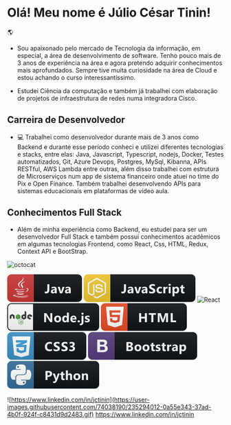 # Olá! Meu nome é Júlio César Tinin!
🌎
- Sou apaixonado pelo mercado de Tecnologia da informação, em especial, a área de desenvolvimento de software. Tenho pouco mais de 3 anos de experiência na área e agora pretendo adquirir conhecimentos mais aprofundados. Sempre tive muita curiosidade na área de Cloud e estou achando o curso interessantíssimo.

- Estudei Ciência da computação e também já trabalhei com elaboração de projetos de infraestrutura de redes numa integradora Cisco.

## Carreira de Desenvolvedor

- 💻 Trabalhei como desenvolvedor durante mais de 3 anos como Backend e durante esse período conheci e utilizei diferentes tecnologias e stacks, entre elas: Java, Javascript, Typescript, nodejs, Docker, Testes automatizados, Git, Azure Devops, Postgres, MySql, Kibanna, APIs RESTful, AWS Lambda entre outras, além disso trabalhei com estrutura de Microserviços num app de sistema financeiro onde atuei no time do Pix e Open Finance. Também trabalhei desenvolvendo APIs para sistemas educacionais em plataformas de vídeo aula.

##  Conhecimentos Full Stack

- Além de minha experiência como Backend, eu estudei para ser um desenvolvedor Full Stack e também possui conhecimentos acadêmicos em algumas tecnologias Frontend, como React, Css, HTML, Redux, Context API e BootStrap.

![octocat](https://user-images.githubusercontent.com/74038190/212741999-016fddbd-617a-4448-8042-0ecf907aea25.gif)


![Java](https://github.com/MikeCodesDotNET/ColoredBadges/blob/master/svg/dev/languages/java.svg)
![JavaScript](https://github.com/MikeCodesDotNET/ColoredBadges/blob/master/svg/dev/languages/js.svg)
![React](https://github.com/MikeCodesDotNET/ColoredBadges/blob/master/png/dev/frameworks/react.png?raw=true)
![Node](https://github.com/MikeCodesDotNET/ColoredBadges/blob/master/svg/dev/frameworks/nodejs.svg)
![HTML](https://github.com/MikeCodesDotNET/ColoredBadges/blob/master/svg/dev/languages/html.svg)
![CSS](https://github.com/MikeCodesDotNET/ColoredBadges/blob/master/svg/dev/languages/css3.svg)
![Bootstrap](https://github.com/MikeCodesDotNET/ColoredBadges/blob/master/svg/dev/frameworks/bootstrap.svg)
![Python](https://github.com/MikeCodesDotNET/ColoredBadges/blob/master/svg/dev/languages/python.svg)


![https://www.linkedin.com/in/jctinin](https://user-images.githubusercontent.com/74038190/235294012-0a55e343-37ad-4b0f-924f-c8431d9d2483.gif)
https://www.linkedin.com/in/jctinin